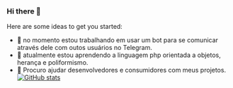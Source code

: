 ### Hi there 👋

Here are some ideas to get you started:

- 🔭 no momento estou trabalhando em usar um bot para se comunicar através dele com outos usuários no Telegram.
- 🌱 atualmente estou aprendendo a linguagem php orientada a objetos, herança e poliformismo.
- 🤝 Procuro ajudar desenvolvedores e consumidores com meus projetos.</br>
[![GitHub stats](https://github-readme-stats.vercel.app/api?username=BAD-WOLF)](https://github.com/anuraghazra/github-readme-stats)
